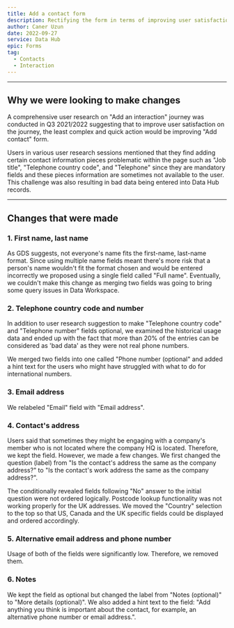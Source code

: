 ```yaml
---
title: Add a contact form
description: Rectifying the form in terms of improving user satisfaction on "Add an interaction" journey
author: Caner Uzun
date: 2022-09-27
service: Data Hub
epic: Forms
tag:
  - Contacts
  - Interaction
---
```


***
## Why we were looking to make changes
A comprehensive user research on "Add an interaction" journey was conducted in Q3 2021/2022 suggesting that to improve user satisfaction on the journey, the least complex and quick action would be improving "Add contact" form.

Users in various user research sessions mentioned that they find adding certain contact information pieces problematic within the page such as "Job title", "Telephone country code", and "Telephone" since they are mandatory fields and these pieces information are sometimes not available to the user. This challenge was also resulting in bad data being entered into Data Hub records.

***
## Changes that were made
### 1. First name, last name
As GDS suggests, not everyone's name fits the first-name, last-name format. Since using multiple name fields meant there's more risk that a person's name wouldn't fit the format chosen and would be entered incorrectly we proposed using a single field called "Full name". Eventually, we couldn't make this change as merging two fields was going to bring some query issues in Data Workspace.

### 2. Telephone country code and number
In addition to user research suggestion to make "Telephone country code" and "Telephone number" fields optional, we examined the historical usage data and ended up with the fact that more than 20% of the entries can be considered as 'bad data' as they were not real phone numbers.

We merged two fields into one called "Phone number (optional" and added a hint text for the users who might have struggled with what to do for international numbers.

### 3. Email address  
We relabeled "Email" field with "Email address".

### 4. Contact's address
Users said that sometimes they might be engaging with a company's member who is not located where the company HQ is located. Therefore, we kept the field. However, we made a few changes. We first changed the question (label) from "Is the contact's address the same as the company address?" to "Is the contact's work address the same as the company address?".

The conditionally revealed fields following "No" answer to the initial question were not ordered logically. Postcode lookup functionality was not working properly for the UK addresses. We moved the "Country" selection to the top so that US, Canada and the UK specific fields could be displayed and ordered accordingly.

### 5. Alternative email address and phone number
Usage of both of the fields were significantly low. Therefore, we removed them.

### 6. Notes
We kept the field as optional but changed the label from "Notes (optional)" to "More details (optional)". We also added a hint text to the field: "Add anything you think is important about the contact, for example, an alternative phone number or email address.".
